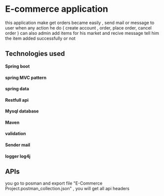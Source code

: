 # E-commerce application 
this application make get orders became easily  , send mail or message to user when any action he do ( create account , order, place order, cancel order )
can also admin add items for his market and recive message 
 tell him the item added successfully or not  

 ## Technologies used
 #### Spring boot
 #### spring MVC pattern
 #### spring data
 #### Restfull api
 #### Mysql database
 #### Maven 
 #### validation 
 #### Sender mail 
 #### logger log4j


 ## APIs
 you go to posman and export file "E-Commerce Project.postman_collection.json" 
 , you will get all api headers 

 




